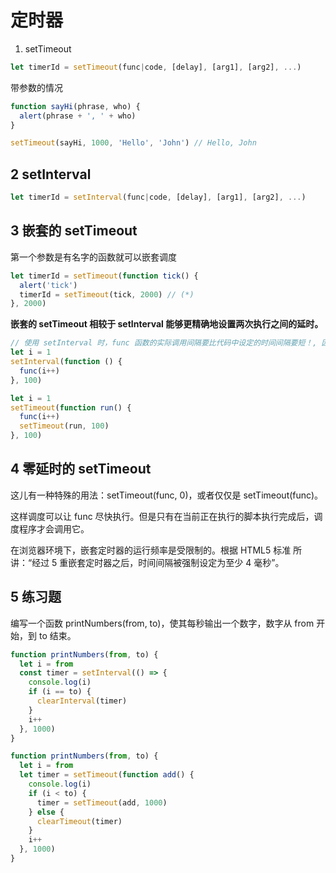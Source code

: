 # 定时器

1. setTimeout

```js
let timerId = setTimeout(func|code, [delay], [arg1], [arg2], ...)
```

带参数的情况

```js
function sayHi(phrase, who) {
  alert(phrase + ', ' + who)
}

setTimeout(sayHi, 1000, 'Hello', 'John') // Hello, John
```

## 2 setInterval

```js
let timerId = setInterval(func|code, [delay], [arg1], [arg2], ...)
```

## 3 嵌套的 setTimeout

第一个参数是有名字的函数就可以嵌套调度

```js
let timerId = setTimeout(function tick() {
  alert('tick')
  timerId = setTimeout(tick, 2000) // (*)
}, 2000)
```

**嵌套的 setTimeout 相较于 setInterval 能够更精确地设置两次执行之间的延时。**

```js
// 使用 setInterval 时，func 函数的实际调用间隔要比代码中设定的时间间隔要短！, 因为func函数本身执行也需要时间可能会大于100ms
let i = 1
setInterval(function () {
  func(i++)
}, 100)

let i = 1
setTimeout(function run() {
  func(i++)
  setTimeout(run, 100)
}, 100)
```

## 4 零延时的 setTimeout

这儿有一种特殊的用法：setTimeout(func, 0)，或者仅仅是 setTimeout(func)。

这样调度可以让 func 尽快执行。但是只有在当前正在执行的脚本执行完成后，调度程序才会调用它。

在浏览器环境下，嵌套定时器的运行频率是受限制的。根据 HTML5 标准 所讲：“经过 5 重嵌套定时器之后，时间间隔被强制设定为至少 4 毫秒”。

## 5 练习题

编写一个函数 printNumbers(from, to)，使其每秒输出一个数字，数字从 from 开始，到 to 结束。

```js
function printNumbers(from, to) {
  let i = from
  const timer = setInterval(() => {
    console.log(i)
    if (i == to) {
      clearInterval(timer)
    }
    i++
  }, 1000)
}

function printNumbers(from, to) {
  let i = from
  let timer = setTimeout(function add() {
    console.log(i)
    if (i < to) {
      timer = setTimeout(add, 1000)
    } else {
      clearTimeout(timer)
    }
    i++
  }, 1000)
}
```
